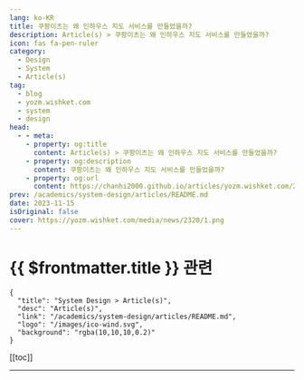 ```yaml
---
lang: ko-KR
title: 쿠팡이츠는 왜 인하우스 지도 서비스를 만들었을까?
description: Article(s) > 쿠팡이츠는 왜 인하우스 지도 서비스를 만들었을까?
icon: fas fa-pen-ruler
category: 
  - Design
  - System
  - Article(s)
tag: 
  - blog
  - yozm.wishket.com
  - system
  - design
head:
  - - meta:
    - property: og:title
      content: Article(s) > 쿠팡이츠는 왜 인하우스 지도 서비스를 만들었을까?
    - property: og:description
      content: 쿠팡이츠는 왜 인하우스 지도 서비스를 만들었을까?
    - property: og:url
      content: https://chanhi2000.github.io/articles/yozm.wishket.com/2320.html
prev: /academics/system-design/articles/README.md
date: 2023-11-15
isOriginal: false
cover: https://yozm.wishket.com/media/news/2320/1.png
---
```


# {{ $frontmatter.title }} 관련

```component VPCard
{
  "title": "System Design > Article(s)",
  "desc": "Article(s)",
  "link": "/academics/system-design/articles/README.md",
  "logo": "/images/ico-wind.svg",
  "background": "rgba(10,10,10,0.2)"
}
```

[[toc]]

---

<SiteInfo
  name="쿠팡이츠는 왜 인하우스 지도 서비스를 만들었을까? | 요즘IT"
  desc="배달 경로 계획부터 주문 도착 시간 예측까지, 정확한 지도 서비스는 쿠팡이츠 비즈니스에 있어 필수적인 부분입니다. 쿠팡이츠는 타업체의 지도 서비스로 비즈니스를 시작했습니다. 하지만 비즈니스가 성장하면서 지도 기능들의 커스터마이제이션과 UX 개선 요구가 커졌고, 더 높은 수준의 새로운 지도 서비스가 필요해졌습니다. 이번 글을 통해 인하우스 지도 서비스의 핵심 구성 요소인 길찾기 서비스가 어떻게 배달 효율을 높이고 수백만 달러의 운영 비용을 절감했는지를 공유드리고자 합니다."
  url="https://yozm.wishket.com/magazine/detail/2320/"
  logo="https://yozm.wishket.com/static/renewal/img/global/gnb_yozmit.svg"
  preview="https://yozm.wishket.com/media/news/2320/1.png"/>

<!-- TODO: 작성 -->

